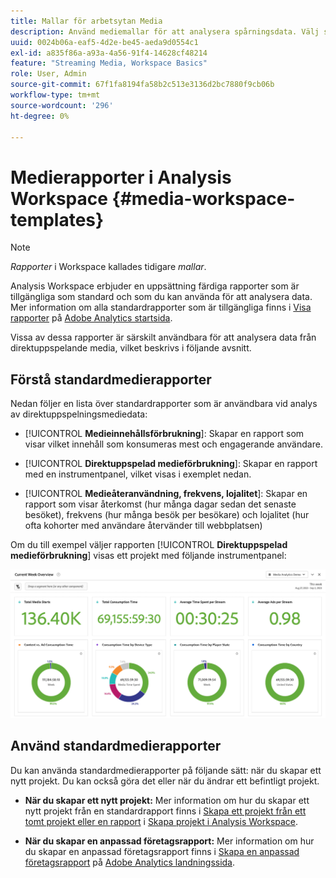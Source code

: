 ```yaml
---
title: Mallar för arbetsytan Media
description: Använd mediemallar för att analysera spårningsdata. Välj standardmallar för att köpa eller strömma media eller skapa egna mallar.
uuid: 0024b06a-eaf5-4d2e-be45-aeda9d0554c1
exl-id: a835f86a-a93a-4a56-91f4-14628cf48214
feature: "Streaming Media, Workspace Basics"
role: User, Admin
source-git-commit: 67f1fa8194fa58b2c513e3136d2bc7880f9cb06b
workflow-type: tm+mt
source-wordcount: '296'
ht-degree: 0%

---
```


# Medierapporter i Analysis Workspace {#media-workspace-templates}

>[!NOTE]
>
>*Rapporter* i Workspace kallades tidigare *mallar*.

Analysis Workspace erbjuder en uppsättning färdiga rapporter som är tillgängliga som standard och som du kan använda för att analysera data. Mer information om alla standardrapporter som är tillgängliga finns i [Visa rapporter](https://experienceleague.adobe.com/docs/analytics/analyze/landing.html?lang=sv-SE#menus) på [Adobe Analytics startsida](https://experienceleague.adobe.com/docs/analytics/analyze/landing.html?lang=sv-SE).

Vissa av dessa rapporter är särskilt användbara för att analysera data från direktuppspelande media, vilket beskrivs i följande avsnitt.

## Förstå standardmedierapporter

Nedan följer en lista över standardrapporter som är användbara vid analys av direktuppspelningsmediedata:

* [!UICONTROL **Medieinnehållsförbrukning**]: Skapar en rapport som visar vilket innehåll som konsumeras mest och engagerande användare.

* [!UICONTROL **Direktuppspelad medieförbrukning**]: Skapar en rapport med en instrumentpanel, vilket visas i exemplet nedan.

* [!UICONTROL **Medieåteranvändning, frekvens, lojalitet**]: Skapar en rapport som visar återkomst (hur många dagar sedan det senaste besöket), frekvens (hur många besök per besökare) och lojalitet (hur ofta kohorter med användare återvänder till webbplatsen)

Om du till exempel väljer rapporten [!UICONTROL **Direktuppspelad medieförbrukning**] visas ett projekt med följande instrumentpanel:

![](/help/reporting/assets/aa-workspace.png)

## Använd standardmedierapporter

Du kan använda standardmedierapporter på följande sätt:
när du skapar ett nytt projekt. Du kan också göra det eller när du ändrar ett befintligt projekt.

* **När du skapar ett nytt projekt:** Mer information om hur du skapar ett nytt projekt från en standardrapport finns i [Skapa ett projekt från ett tomt projekt eller en rapport](https://experienceleague.adobe.com/docs/analytics/analyze/analysis-workspace/build-workspace-project/create-projects.html?lang=sv-SE#create-a-project-from-a-blank-project-or-a-report) i [Skapa projekt i Analysis Workspace](https://experienceleague.adobe.com/docs/analytics/analyze/analysis-workspace/build-workspace-project/create-projects.html?lang=sv-SE#create-a-project-from-a-blank-project-or-a-report).

* **När du skapar en anpassad företagsrapport:** Mer information om hur du skapar en anpassad företagsrapport finns i [Skapa en anpassad företagsrapport](https://experienceleague.adobe.com/docs/analytics/analyze/landing.html?lang=sv-SE#company-report) på [Adobe Analytics landningssida](https://experienceleague.adobe.com/docs/analytics/analyze/landing.html?lang=sv-SE).
